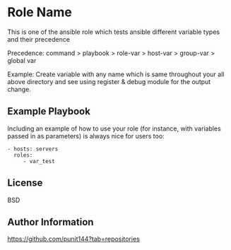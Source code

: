 Role Name
=========

This is one of the ansible role which tests ansible different variable types
and their precedence

Precedence:
command > playbook > role-var > host-var > group-var > global var

Example: Create variable with any name which is same throughout your all above
directory and see using register & debug module for the output change.

Example Playbook
----------------

Including an example of how to use your role (for instance, with variables
passed in as parameters) is always nice for users too:

    - hosts: servers
      roles:
         - var_test

License
-------

BSD

Author Information
------------------

https://github.com/punit144?tab=repositories
